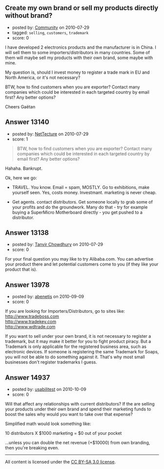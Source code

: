 ## Create my own brand or sell my products directly without brand?

- posted by: [Community](https://stackexchange.com/users/-1/-1-community) on 2010-07-29
- tagged: `selling`, `customers`, `trademark`
- score: 0

I have developed 2 electronics products and the manufacturer is in China.
I will sell them to some importers/distributors in many countries. Some of them will maybe sell my products with their own brand, some maybe with mine.

My question is, should I invest money to register a trade mark in EU and North America, or it's not necessary?

BTW, how to find customers when you are exporter? Contact many companies which could be interested in each targeted country by email first? Any better options?

Cheers 
Gaëtan


## Answer 13140

- posted by: [NetTecture](https://stackexchange.com/users/-1/3350-nettecture) on 2010-07-29
- score: 1

> BTW, how to find customers when you
> are exporter? Contact many companies
> which could be interested in each
> targeted country by email first? Any
> better options?


Hahaha. Bankrupt.

Ok, here we go:

* TRAVEL. You know. Email = spam, MOSTLY. Go to exhibitions, make yourself seen. Yes, costs money. Investmant. marketing is never cheap.

* Get agents. contact distributors. Get someone locally to grab some of your profits and do the groundwork. Many do that - try for example buying a SuperMicro Motherboard directly - you get pushed to a distributor.


## Answer 13138

- posted by: [Tanvir Chowdhury](https://stackexchange.com/users/-1/3748-tanvir-chowdhury) on 2010-07-29
- score: 0

For your final question you may like to try Alibaba.com. You can advertise your product there and let potential customers come to you (if they like your product that is).






## Answer 13978

- posted by: [abenetis](https://stackexchange.com/users/-1/3397-abenetis) on 2010-09-09
- score: 0

If you are looking for Importers/Distributors, go to sites like:<br>
http://www.tradeboss.com<br>
http://www.tradekey.com<br>
http://www.wdtrade.com

If you want to sell under your own brand, it is not necessary to register a trademark, but it may make it better for you to fight product piracy. But a Trademark is only applicable for the registered business area, such as electronic devices. If someone is registering the same Trademark for Soaps, you will not be able to do something against it. That's why most small businesses don't register trademarks I guess.






## Answer 14937

- posted by: [usabilitest](https://stackexchange.com/users/-1/3024-usabilitest) on 2010-10-09
- score: 0

Will that affect any relationships with current distributors? If the are selling your products under their own brand and spend their marketing funds to boost the sales why would you want to take over that expense? 

Simplified math would look something like:

10 distributors X $1000 marketing = $0 out of your pocket

...unless you can double the net revenue (+$10000) from own branding, then you're breaking even.



---

All content is licensed under the [CC BY-SA 3.0 license](https://creativecommons.org/licenses/by-sa/3.0/).
